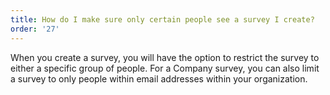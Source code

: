 ```yaml
---
title: How do I make sure only certain people see a survey I create?
order: '27'
---
```



When you create a survey, you will have the option to restrict the survey to either a specific group of people. For a Company survey, you can also limit a survey to only people within email addresses within your organization.